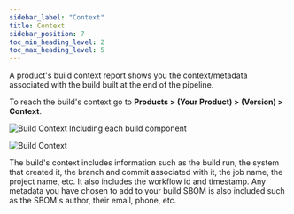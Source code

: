 ```yaml
---
sidebar_label: "Context"
title: Context
sidebar_position: 7
toc_min_heading_level: 2
toc_max_heading_level: 5
---
```


A product's build context report shows you the context/metadata associated with the build built at the end of the pipeline. 

To reach the build's context go to **Products > (Your Product) > (Version) > Context**.

![Build Context Including each build component](/img/start/context-start-1.JPG)

![Build Context](/img/start/context-start-2.jpg)

The build's context includes information such as the build run, the system that created it, the branch and commit associated with it, the job name, the project name, etc. It also includes the workflow id and timestamp. Any metadata you have chosen to add to your build SBOM is also included such as the SBOM's author, their email, phone, etc.  
